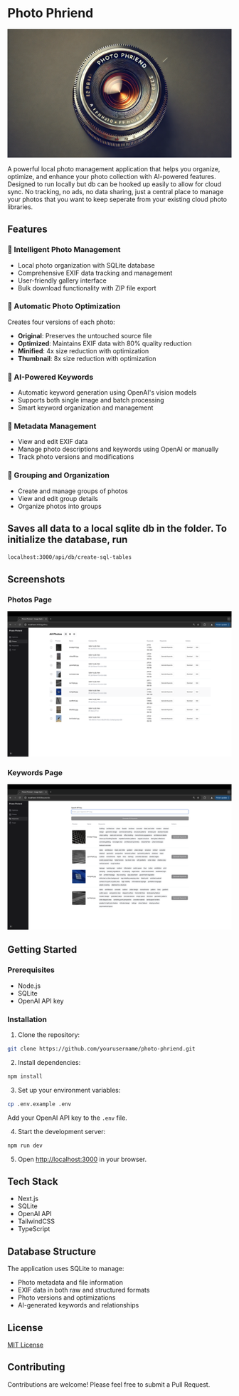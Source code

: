 # Photo Phriend

![Photo Phriend Banner](public/assets/img/banner/photo-phriend-banner.webp)

A powerful local photo management application that helps you organize, optimize, and enhance your photo collection with AI-powered features. Designed to run locally but db can be hooked up easily to allow for cloud sync. No tracking, no ads, no data sharing, just a central place to manage your photos that you want to keep seperate from your existing cloud photo libraries.

## Features

### 📸 Intelligent Photo Management
- Local photo organization with SQLite database
- Comprehensive EXIF data tracking and management
- User-friendly gallery interface
- Bulk download functionality with ZIP file export

### 🔄 Automatic Photo Optimization
Creates four versions of each photo:
- **Original**: Preserves the untouched source file
- **Optimized**: Maintains EXIF data with 80% quality reduction
- **Minified**: 4x size reduction with optimization
- **Thumbnail**: 8x size reduction with optimization

### 🤖 AI-Powered Keywords
- Automatic keyword generation using OpenAI's vision models
- Supports both single image and batch processing
- Smart keyword organization and management

### 📝 Metadata Management
- View and edit EXIF data
- Manage photo descriptions and keywords using OpenAI or manually
- Track photo versions and modifications

### 📂 Grouping and Organization
- Create and manage groups of photos
- View and edit group details
- Organize photos into groups

## Saves all data to a local sqlite db in the folder. To initialize the database, run
``` bash
localhost:3000/api/db/create-sql-tables
```

## Screenshots

### Photos Page
![Photo Phriend Screenshot](public/assets/readme/screenshots/photos-screenshot.png)

### Keywords Page
![Photo Phriend Screenshot](public/assets/readme/screenshots/keywords-screenshot.png)




## Getting Started

### Prerequisites
- Node.js
- SQLite
- OpenAI API key

### Installation
1. Clone the repository:
```bash
git clone https://github.com/yourusername/photo-phriend.git
```

2. Install dependencies:
```bash
npm install
```

3. Set up your environment variables:
```bash
cp .env.example .env
```
Add your OpenAI API key to the `.env` file.

4. Start the development server:
```bash
npm run dev
```

5. Open [http://localhost:3000](http://localhost:3000) in your browser.

## Tech Stack
- Next.js
- SQLite
- OpenAI API
- TailwindCSS
- TypeScript

## Database Structure
The application uses SQLite to manage:
- Photo metadata and file information
- EXIF data in both raw and structured formats
- Photo versions and optimizations
- AI-generated keywords and relationships

## License
[MIT License](LICENSE)

## Contributing
Contributions are welcome! Please feel free to submit a Pull Request.




